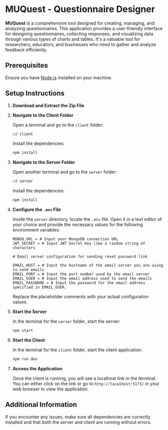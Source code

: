 # MUQuest - Questionnaire Designer

**MUQuest** is a comprehensive tool designed for creating, managing, and analyzing questionnaires. This application provides a user-friendly interface for designing questionnaires, collecting responses, and visualizing data through various types of charts and tables. It's a valuable tool for researchers, educators, and businesses who need to gather and analyze feedback efficiently.

## Prerequisites

Ensure you have [Node.js](https://nodejs.org/) installed on your machine.

## Setup Instructions

1. **Download and Extract the Zip File**

2. **Navigate to the Client Folder**

    Open a terminal and go to the `client` folder:

    ```bash
    cd client
    ```

    Install the dependencies:

    ```bash
    npm install
    ```

3. **Navigate to the Server Folder**

    Open another terminal and go to the `server` folder:

    ```bash
    cd server
    ```

    Install the dependencies:

    ```bash
    npm install
    ```

4. **Configure the `.env` File**

    Inside the `server` directory, locate the `.env` file. Open it in a text editor of your choice and provide the necessary values for the following environment variables:

    ```env
    MONGO_URL = # Input your MongoDB connection URL
    JWT_SECRET = # Input JWT Secret Key like a random string of characters

    # Email server configuration for sending reset password link

    EMAIL_HOST = # Input the hostname of the email server you are using to send emails
    EMAIL_PORT = # Input the port number used by the email server
    EMAIL_USER = # Input the email address used to send the emails
    EMAIL_PASSWORD = # Input the password for the email address specified in EMAIL_USER.
    ```

    Replace the placeholder comments with your actual configuration values. 

5. **Start the Server**

    In the terminal for the `server` folder, start the server:

    ```bash
    npm start
    ```

6. **Start the Client**

    In the terminal for the `client` folder, start the client application:

    ```bash
    npm run dev
    ```

7. **Access the Application**

    Once the client is running, you will see a localhost link in the terminal. You can either click on the link or go to `http://localhost:5173/` in your web browser to view the application.

## Additional Information

If you encounter any issues, make sure all dependencies are correctly installed and that both the server and client are running without errors.
